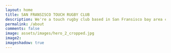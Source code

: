 ```yaml
---
layout: home
title: SAN FRANSISCO TOUCH RUGBY CLUB
description: We're a touch rugby club based in San Fransisco bay area catering to folks of all levels! From social pickup to playing in tournaments across the nation, we have something for all! 
permalink: /about
comments: false
image: assets/images/hero_2_cropped.jpg
image2: 
imageshadow: true
---
```


